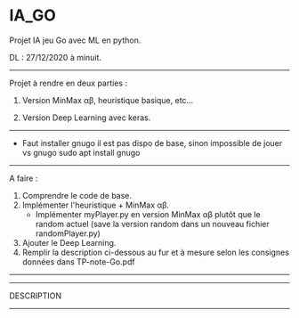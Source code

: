 # IA_GO

Projet IA jeu Go avec ML en python.

DL : 27/12/2020 à minuit.

----------------------------------------------------------
Projet à rendre en deux parties :

1. Version MinMax αβ, heuristique basique, etc...

2. Version Deep Learning avec keras.
----------------------------------------------------------

- Faut installer gnugo il est pas dispo de base, sinon impossible de jouer vs gnugo
sudo apt install gnugo

----------------------------------------------------------
A faire :

1. Comprendre le code de base.
2. Implémenter l'heuristique + MinMax αβ.
   - Implémenter myPlayer.py en version MinMax αβ plutôt que le random actuel (save la version random dans un nouveau fichier randomPlayer.py)
3. Ajouter le Deep Learning.
4. Remplir la description ci-dessous au fur et à mesure selon les consignes données dans TP-note-Go.pdf
----------------------------------------------------------


----------------------------------------------------------
DESCRIPTION

----------------------------------------------------------




